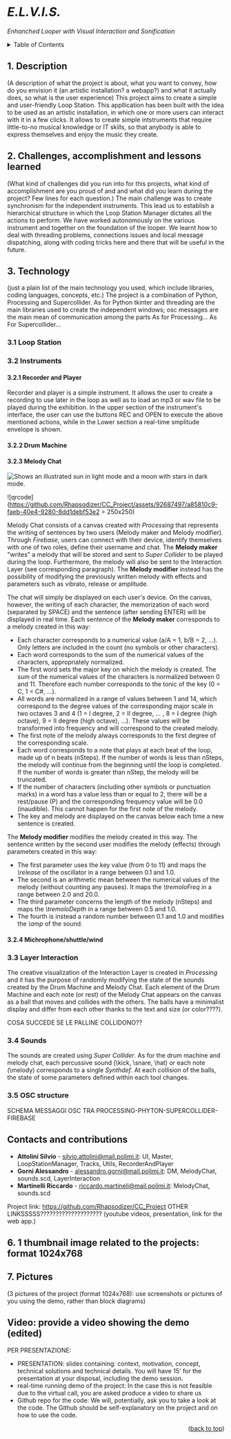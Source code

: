 # *E.L.V.I.S.*
*Enhanched Looper with Visual Interaction and Sonification*

<!-- TABLE OF CONTENTS -->
<details>
  <summary>Table of Contents</summary>
  <ol>
    <li><a href="#description">Description</a></li>
    <li><a href="#cal">Challenges, accomplishment and lessons learned</a></li>
    <li><a href="#technology">Technology</a></li>
      <ul>
        <li><a href="#loop-station">Loop Station</a></li>
        <li><a href="#instruments">Instruments</a></li>
        <ul>
          <li><a href="#RP">Recorder and Player</a></li>
          <li><a href="#DM">Drum Machine</a></li>
          <li><a href="#MC">Melody Chat</a></li>
        </ul>
      </ul>
    
    </li>
    <li><a href="#contact">Contact</a></li>
  </ol>
</details>

## 1. Description
(A description of what the project is about, what you want to convey, how do you envision it (an artistic installation? a webapp?) and what it actually does, so what is the user experience)
This project aims to create a simple and user-friendly Loop Station. This appllication has been built with the idea to be used as an artistic installation, in which one or more users can interact with it in a few clicks.
It allows to create simple intstruments that require little-to-no musical knowledge or IT skills, so that anybody is able
to express themselves and enjoy the music they create.

## 2. Challenges, accomplishment and lessons learned
(What kind of challenges did you run into for this projects, what kind of accomplishment are you proud of and and what did you learn during the project? Few lines for each question.)
The main challenge was to create synchronism for the independent instruments. This lead us to establish a hierarchical structure
in which the Loop Station Manager dictates all the actions to perform.
We have worked autonomously on the various instrument and together on the foundation of the looper.
We learnt how to deal with threading problems, connections issues and local message dispatching, along with coding tricks here and there
that will be useful in the future.

## 3. Technology
(just a plain list of the main technology you used, which include libraries, coding languages, concepts, etc.)
The project is a combination of Python, Processing and Supercollider.
As for Python tkinter and threading are the main libraries used to create the independent windows; osc messages
are the main mean of communication among the parts
As for Processing...
As For Supercollider...

### 3.1 Loop Station
### 3.2 Instruments
#### 3.2.1 Recorder and Player
Recorder and player is a simple instrument. It allows the user to create a recording to use later in the loop as well as
to load an mp3 or wav file to be played during the exhibition.
In the upper section of the instrument's interface, the user can use the buttons REC and OPEN to execute the above
mentioned actions, while in the Lower section a real-time smplitude envelope is shown.

#### 3.2.2 Drum Machine
#### 3.2.3 Melody Chat

<picture>
  <source media="(prefers-color-scheme: dark)" srcset="https://user-images.githubusercontent.com/25423296/163456776-7f95b81a-f1ed-45f7-b7ab-8fa810d529fa.png">
  <source media="(prefers-color-scheme: light)" srcset="https://user-images.githubusercontent.com/25423296/163456779-a8556205-d0a5-45e2-ac17-42d089e3c3f8.png">
  <img alt="Shows an illustrated sun in light mode and a moon with stars in dark mode." src="[https://user-images.githubusercontent.com/25423296/163456779-a8556205-d0a5-45e2-ac17-42d089e3c3f8.png](https://github.com/Rhapsodizer/CC_Project/assets/92687497/a85810c9-faeb-40e4-9280-8dd1debf53e2)">
</picture>

![qrcode](https://github.com/Rhapsodizer/CC_Project/assets/92687497/a85810c9-faeb-40e4-9280-8dd1debf53e2 = 250x250)

Melody Chat consists of a canvas created with *Processing* that represents the writing of sentences by two users (Melody maker and Melody modifier). Through *Firebase*, users can connect with their device, identify themselves with one of two roles, define their username and chat. The **Melody maker** "writes" a melody that will be stored and sent to *Super Collider* to be played during the loop. Furthermore, the melody will also be sent to the Interaction Layer (see corresponding paragraph). The **Melody modifier** instead has the possibility of modifying the previously written melody with effects and parameters such as vibrato, release or amplitude.

The chat will simply be displayed on each user's device. On the canvas, however, the writing of each character, the memorization of each word (separated by SPACE) and the sentence (after sending ENTER) will be displayed in real time. Each sentence of the **Melody maker** corresponds to a melody created in this way:
- Each character corresponds to a numerical value (a/A = 1, b/B = 2, ...). Only letters are included in the count (no symbols or other characters).
- Each word corresponds to the sum of the numerical values of the characters, appropriately normalized.
- The first word sets the major key on which the melody is created. The sum of the numerical values of the characters is normalized between 0 and 11. Therefore each number corresponds to the tonic of the key (0 = C, 1 = C#, ...).
- All words are normalized in a range of values between 1 and 14, which correspond to the degree values of the corresponding major scale in two octaves 3 and 4 (1 = I degree, 2 = II degree, ... , 8 = I degree (high octave), 9 = II degree (high octave), ...). These values will be transformed into frequency and will correspond to the created melody.
- The first note of the melody always corresponds to the first degree of the corresponding scale.
- Each word corresponds to a note that plays at each beat of the loop, made up of n beats (nSteps). If the number of words is less than nSteps, the melody will continue from the beginning until the loop is completed. If the number of words is greater than nStep, the melody will be truncated.
- If the number of characters (including other symbols or punctuation marks) in a word has a value less than or equal to 2, there will be a rest/pause (P) and the corresponding frequency value will be 0.0 (inaudible). This cannot happen for the first note of the melody.
- The key and melody are displayed on the canvas below each time a new sentence is created.

The **Melody modifier** modifies the melody created in this way. The sentence written by the second user modifies the melody (effects) through parameters created in this way:
- The first parameter uses the key value (from 0 to 11) and maps the *\release* of the oscillator in a range between 0.1 and 1.0.
- The second is an arithmetic mean between the numerical values of the melody (without counting any pauses). It maps the *\tremoloFreq* in a range between 2.0 and 20.0.
- The third parameter concerns the length of the melody (nSteps) and maps the *\tremoloDepth* in a range between 0.5 and 1.0.
- The fourth is instead a random number between 0.1 and 1.0 and modifies the *\amp* of the sound.

#### 3.2.4 Michrophone/shuttle/wind



### 3.3 Layer Interaction

The creative visualization of the Interaction Layer is created in *Processing* and it has the purpose of randomly modifying the state of the sounds created by the Drum Machine and Melody Chat. Each element of the Drum Machine and each note (or rest) of the Melody Chat appears on the canvas as a ball that moves and collides with the others. The balls have a minimalist display and differ from each other thanks to the text and size (or color????).

COSA SUCCEDE SE LE PALLINE COLLIDONO??

### 3.4 Sounds

The sounds are created using *Super Collider*. As for the drum machine and melody chat, each percussive sound (\kick, \snare, \hat) or each note (\melody) corresponds to a single *Synthdef*. At each collision of the balls, the state of some parameters defined within each tool changes.

### 3.5 OSC structure
SCHEMA MESSAGGI OSC TRA PROCESSING-PHYTON-SUPERCOLLIDER-FIREBASE

## Contacts and contributions

- **Attolini Silvio** - silvio.attolini@mail.polimi.it: UI, Master, LoopStationManager, Tracks, Utils, RecorderAndPlayer
- **Gorni Alessandro** - alessandro.gorni@mail.polimi.it: DM, MelodyChat, sounds.scd, LayerInteraction
- **Martinelli Riccardo** - riccardo.martineli@mail.polimi.it: MelodyChat, sounds.scd

Project link: https://github.com/Rhapsodizer/CC_Project
OTHER LINKSSSSS???????????????????? (youtube videos, presentation, link for the web app.)


## 6. 1 thumbnail image related to the projects: format 1024x768

## 7. Pictures
(3 pictures of the project (format 1024x768): use screenshots or pictures of you using the demo, rather than block diagrams)

## Video: provide a video showing the demo (edited)

PER PRESENTAZIONE:
- PRESENTATION: slides containing: context, motivation, concept, technical solutions and technical details. You will have 15' for the presentation at your disposal, including the demo session.
- real-time running demo of the project:  In the case this is not feasible due to the virtual call, you are asked produce a video to share us
- Github repo for the code: We will, potentially, ask you to take a look at the code. The Github should be self-explanatory on the project and on how to use the code.

<p align="right">(<a href="#top">back to top</a>)</p>







